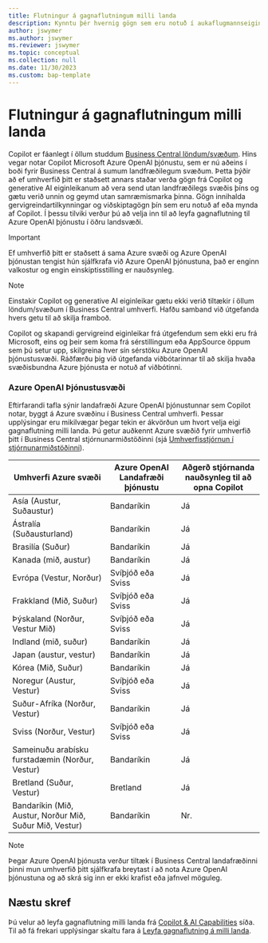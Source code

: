 ```yaml
---
title: Flutningur á gagnaflutningum milli landa
description: Kynntu þér hvernig gögn sem eru notuð í aukaflugmannseiginleikum í Dynamics 365 Business Central hreyfast yfir landsvæði þar sem Azure OpenAI þjónusta er sjálfgefið ekki tiltæk.
author: jswymer
ms.author: jswymer
ms.reviewer: jswymer
ms.topic: conceptual
ms.collection: null
ms.date: 11/30/2023
ms.custom: bap-template
---
```


# <a name="copilot-data-movement-across-geographies"></a>Flutningur á gagnaflutningum milli landa

Copilot er fáanlegt í öllum studdum [Business Central löndum/svæðum](/dynamics365/business-central/dev-itpro/compliance/apptest-countries-and-translations). Hins vegar notar Copilot Microsoft Azure OpenAI þjónustu, sem er nú aðeins í boði fyrir Business Central á sumum landfræðilegum svæðum. Þetta þýðir að ef umhverfið þitt er staðsett annars staðar verða gögn frá Copilot og generative AI eiginleikanum að vera send utan landfræðilegs svæðis þíns og gætu verið unnin og geymd utan samræmismarka þinna. Gögn innihalda gervigreindartilkynningar og viðskiptagögn þín sem eru notuð af eða mynda af Copilot. Í þessu tilviki verður þú að velja inn til að leyfa gagnaflutning til Azure OpenAI þjónustu í öðru landsvæði. <!--For a list of geographies, refer to the [Azure OpenAI Service geographies](#azure-openai-service-geographies) section that follows.-->

> [!IMPORTANT]
> Ef umhverfið þitt er staðsett á sama Azure svæði og Azure OpenAI þjónustan tengist hún sjálfkrafa við Azure OpenAI þjónustuna, það er enginn valkostur og engin einskiptisstilling er nauðsynleg.

> [!NOTE]
> Einstakir Copilot og generative AI eiginleikar gætu ekki verið tiltækir í öllum löndum/svæðum í Business Central umhverfi. Hafðu samband við útgefanda hvers getu til að skilja framboð.
> 
> Copilot og skapandi gervigreind eiginleikar frá útgefendum sem ekki eru frá Microsoft, eins og þeir sem koma frá sérstillingum eða AppSource öppum sem þú setur upp, skilgreina hver sín sérstöku Azure OpenAI þjónustusvæði. Ráðfærðu þig við útgefanda viðbótarinnar til að skilja hvaða svæðisbundna Azure þjónusta er notuð af viðbótinni. 

### <a name="azure-openai-service-geographies"></a>Azure OpenAI Þjónustusvæði

Eftirfarandi tafla sýnir landafræði Azure OpenAI þjónustunnar sem Copilot notar, byggt á Azure svæðinu í Business Central umhverfi. Þessar upplýsingar eru mikilvægar þegar tekin er ákvörðun um hvort velja eigi gagnaflutning milli landa. Þú getur auðkennt Azure svæðið fyrir umhverfið þitt í Business Central stjórnunarmiðstöðinni (sjá [Umhverfisstjórnun í stjórnunarmiðstöðinni](/dynamics365/business-central/dev-itpro/administration/tenant-admin-center-environments)).

| Umhverfi Azure svæði| Azure OpenAI Landafræði þjónustu|Aðgerð stjórnanda nauðsynleg til að opna Copilot| 
| - | - | - |
|Asía (Austur, Suðaustur) |Bandaríkin|Já|
|Ástralía (Suðausturland)| Bandaríkin |Já |
|Brasilía (Suður) |Bandaríkin|Já|
|Kanada (mið, austur)|Bandaríkin|Já|
|Evrópa (Vestur, Norður)| Svíþjóð eða Sviss |Já|
|Frakkland (Mið, Suður)| Svíþjóð eða Sviss |Já|
|Þýskaland (Norður, Vestur Mið)| Svíþjóð eða Sviss |Já|
|Indland (mið, suður)|Bandaríkin|Já|
|Japan (austur, vestur)|Bandaríkin|Já|
|Kórea (Mið, Suður)|Bandaríkin|Já|
|Noregur (Austur, Vestur)|Svíþjóð eða Sviss |Já|
|Suður-Afríka (Norður, Vestur)|Bandaríkin|Já|
|Sviss (Norður, Vestur) |Svíþjóð eða Sviss |Já|
|Sameinuðu arabísku furstadæmin (Norður, Vestur)|Bandaríkin|Já|
|Bretland (Suður, Vestur)|Bretland|Já|
|Bandaríkin (Mið, Austur, Norður Mið, Suður Mið, Vestur) |Bandaríkin|Nr.|

> [!NOTE]
> Þegar Azure OpenAI þjónusta verður tiltæk í Business Central landafræðinni þinni mun umhverfið þitt sjálfkrafa breytast í að nota Azure OpenAI þjónustuna og að skrá sig inn er ekki krafist eða jafnvel möguleg.  
<!--

BC geos base on https://dynamics.microsoft.com/en-us/availability-reports/georeport/
case "AUSTRALIAEAST":
            case "AUSTRALIASOUTHEAST":
                return new CapiRegion("au", 2);
            case "BRAZILSOUTH":
                return new CapiRegion("br", 2);
            case "CANADACENTRAL":
            case "CANADAEAST":
                return new CapiRegion("ca", 2);
            case "CENTRALINDIA":
            case "SOUTHINDIA":
                return new CapiRegion("in", 1);
            case "EASTASIA":
                return new CapiRegion("as", 2);
            case "EASTUS":
            case "EASTUS2":
            case "SOUTHCENTRALUS":
            case "CENTRALUS":
            case "NORTHCENTRALUS":
            case "WESTUS":
            case "US":
                return new CapiRegion("us", 9, HasGpt4InGeo: true, HasTurboInGeo: true);
            case "FRANCECENTRAL":
            case "FRANCESOUTH":
                return new CapiRegion("fr", 1);
            case "GERMANYNORTH":
            case "GERMANYWESTCENTRAL":
                return new CapiRegion("de", 1);
            case "JAPANEAST":
            case "JAPANWEST":
                return new CapiRegion("jp", 1);
            case "KOREACENTRAL":
            case "KOREASOUTH":
                return new CapiRegion("kr", 1);
            case "NORWAYEAST":
            case "NORWAYWEST":
                return new CapiRegion("no", 1);
            case "SOUTHAFRICANORTH":
            case "SOUTHWESTAFRICA":
                return new CapiRegion("za", 1);
            case "SOUTHEASTASIA":
                return new CapiRegion("sg", 1);
            case "SWITZERLANDNORTH":
            case "SWITZERLANDWEST":
                return new CapiRegion("ch", 1, HasTurboInGeo: true);
            case "UKSOUTH":
            case "UKWEST":
                return new CapiRegion("uk", 2);
            case "NORTHEUROPE":
            case "WESTEUROPE":
                return new CapiRegion("eu", 10);
            case "UAENORTH":
            case "UAECENTRAL":
                return new CapiRegion("ae", 1);

-->

## <a name="next-steps"></a>Næstu skref

Þú velur að leyfa gagnaflutning milli landa frá [Copilot & AI Capabilities](https://businesscentral.dynamics.com/?page=7775) síða. Til að fá frekari upplýsingar skaltu fara á [Leyfa gagnaflutning á milli landa](enable-ai.md#allow-data-movement-across-geographies).
